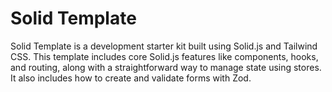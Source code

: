 # Solid Template

Solid Template is a development starter kit built using Solid.js and Tailwind CSS. This template includes core Solid.js features like components, hooks, and routing, along with a straightforward way to manage state using stores. It also includes how to create and validate forms with Zod.
